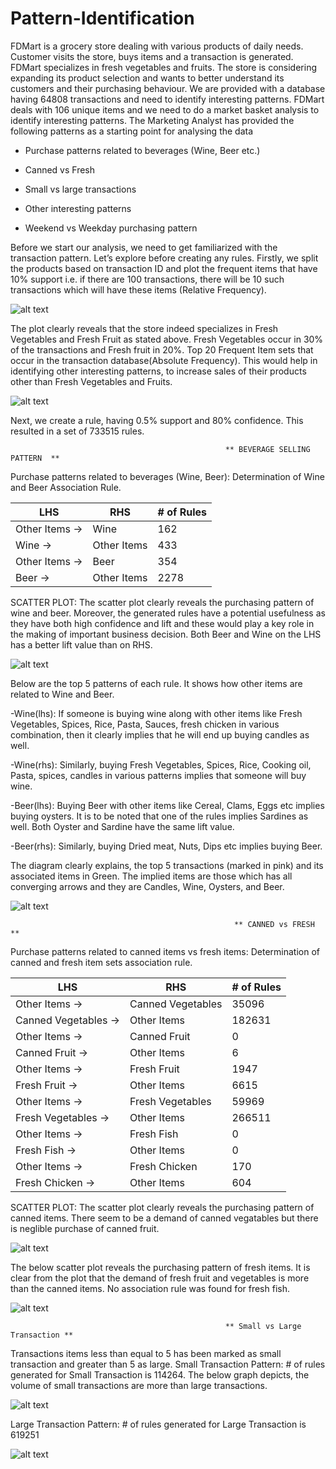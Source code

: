 # Pattern-Identification
FDMart is a grocery store dealing with various products of daily needs. Customer visits the store, buys items and a transaction is generated. FDMart specializes in fresh vegetables and fruits. The store is considering expanding its product selection and wants to better understand its customers and their purchasing behaviour. We are provided with a database having 64808 transactions and need to identify interesting patterns. FDMart deals with 106 unique items and we need to do a market basket analysis to identify interesting patterns.  The Marketing Analyst has provided the following patterns as a starting point for analysing the data    

-	Purchase patterns related to beverages (Wine, Beer etc.) 

-	Canned vs Fresh    

-	Small vs large transactions   

-	Other interesting patterns    

-	Weekend vs Weekday purchasing pattern

Before we start our analysis, we need to get familiarized with the transaction pattern. Let’s explore before creating any rules.
Firstly, we split the products based on transaction ID and plot the frequent items that have 10% support i.e. if there are 100 transactions, there will be 10 such transactions which will have these items (Relative Frequency).

![alt text](https://github.com/aauddy/Market-Basket-Analysis-of-FDMart/blob/master/Relative%20Frequency.png)

The plot clearly reveals that the store indeed specializes in Fresh Vegetables and Fresh Fruit as stated above. Fresh Vegetables occur in 30% of the transactions and Fresh fruit in 20%.
Top 20 Frequent Item sets that occur in the transaction database(Absolute Frequency). This would help in identifying other interesting patterns, to increase sales of their products other than Fresh Vegetables and Fruits.

![alt text](https://github.com/aauddy/Market-Basket-Analysis-of-FDMart/blob/master/Absolute%20Frequency.png)

Next, we create a rule, having 0.5% support and 80% confidence. This resulted in a set of 733515 rules.

                                                    ** BEVERAGE SELLING PATTERN  **
Purchase patterns related to beverages (Wine, Beer):  Determination of Wine and Beer Association Rule.

|      LHS        | 	  RHS       |	# of Rules  |
|     ------      |   -------     |   --------  |
| Other Items ->	|     Wine	    |     162     |
| Wine ->	        | Other Items   |   	433     |
| Other Items ->  |	   Beer	      |     354     |
| Beer ->	        |  Other Items	|    2278     |

SCATTER PLOT:
              The scatter plot clearly reveals the purchasing pattern of wine and beer. Moreover, the generated rules have a potential usefulness as they have both high confidence and lift and these would play a key role in the making of important business decision.
Both Beer and Wine on the LHS has a better lift value than on RHS.

![alt text](https://github.com/aauddy/Market-Basket-Analysis-of-FDMart/blob/master/Beer%26Wine.jpg)

Below are the top 5 patterns of each rule. It shows how other items are related to Wine and Beer.

-Wine(lhs): If someone is buying wine along with other items like Fresh Vegetables, Spices, Rice, Pasta, Sauces, fresh chicken in various combination, then it clearly implies that he will end up buying candles as well.

-Wine(rhs): Similarly, buying Fresh Vegetables, Spices, Rice, Cooking oil, Pasta, spices, candles in various patterns implies that someone will buy wine.

-Beer(lhs): Buying Beer with other items like Cereal, Clams, Eggs etc implies buying oysters. It is to be noted that one of the rules implies Sardines as well. Both Oyster and Sardine have the same lift value.

-Beer(rhs): Similarly, buying Dried meat, Nuts, Dips etc implies buying Beer.

The diagram clearly explains, the top 5 transactions (marked in pink) and its associated items in Green. The implied items are those which has all converging arrows and they are Candles, Wine, Oysters, and Beer.

![alt text](https://github.com/aauddy/Market-Basket-Analysis-of-FDMart/blob/master/TOP5%20transactions.png)

                                                      ** CANNED vs FRESH **
Purchase patterns related to canned items vs fresh items:  Determination of canned and fresh item sets association rule.

|         LHS	        |       RHS          |	  # of Rules    |
|       ---------     |     --------       |   -------------  |
| Other Items ->      |	 Canned Vegetables |       35096      |
|Canned Vegetables -> |   	Other Items	   |       182631     |
|Other Items ->	      |  Canned Fruit      |	       0        |
|Canned Fruit ->	    |   Other Items      |         6        |
|Other Items ->	      |   Fresh Fruit	     |        1947      |
|Fresh Fruit ->	      |   Other Items	     |        6615      |
|Other Items ->	      |   Fresh Vegetables |	     59969      |
|Fresh Vegetables ->	|   Other Items      |     	266511      |
|Other Items ->	      |    Fresh Fish	     |        0         |
|Fresh Fish ->	      |   Other Items      |       	0         |
|Other Items ->	      |   Fresh Chicken    |     	 170        |
|Fresh Chicken ->	    |   Other Items      |       604        |

SCATTER PLOT:
              The scatter plot clearly reveals the purchasing pattern of canned items. There seem to be a demand of canned vegatables but there is  neglible purchase of canned fruit.

![alt text](https://github.com/aauddy/Market-Basket-Analysis-of-FDMart/blob/master/Purchase%20canned%20items.png)

The below scatter plot reveals the purchasing pattern of fresh items. It is clear from the plot that the demand of fresh fruit and vegetables is more than the canned items. No association rule was found for fresh fish.

![alt text](https://github.com/aauddy/Market-Basket-Analysis-of-FDMart/blob/master/FreshvsCanned.png)

                                                    ** Small vs Large Transaction **
Transactions items less than equal to 5 has been marked as small transaction and greater than 5 as large. 
Small Transaction Pattern: # of rules generated for Small Transaction is 114264.
The below graph depicts, the volume of small transactions are more than large transactions.

![alt text](https://github.com/aauddy/Market-Basket-Analysis-of-FDMart/blob/master/FreshvsCanned.png)

Large Transaction Pattern: # of rules generated for Large Transaction is 619251

![alt text](https://github.com/aauddy/Market-Basket-Analysis-of-FDMart/blob/master/FreshvsCanned.png)











